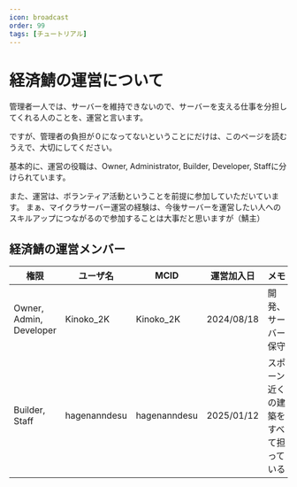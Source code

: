 ```yaml
---
icon: broadcast
order: 99
tags: [チュートリアル]
---
```

# 経済鯖の運営について
管理者一人では、サーバーを維持できないので、サーバーを支える仕事を分担してくれる人のことを、運営と言います。

ですが、管理者の負担が０になってないということにだけは、このページを読むうえで、大切にしてください。

基本的に、運営の役職は、Owner, Administrator, Builder, Developer, Staffに分けられています。

また、運営は、ボランティア活動ということを前提に参加していただいています。
まぁ、マイクラサーバー運営の経験は、今後サーバーを運営したい人へのスキルアップにつながるので参加することは大事だと思いますが（鯖主）

## 経済鯖の運営メンバー
| 権限    | ユーザ名         | MCID           | 運営加入日    | メモ |
|---------|------------------|----------------|--------------|------|
| Owner, Admin, Developer  | Kinoko_2K        | Kinoko_2K      | 2024/08/18   | 開発、サーバー保守 |
| Builder, Staff | hagenanndesu     | hagenanndesu   | 2025/01/12   | スポーン近くの建築をすべて担っている |
